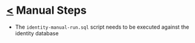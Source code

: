 # [<](../README.md) Manual Steps

* The `identity-manual-run.sql` script needs to be executed against the identity database
